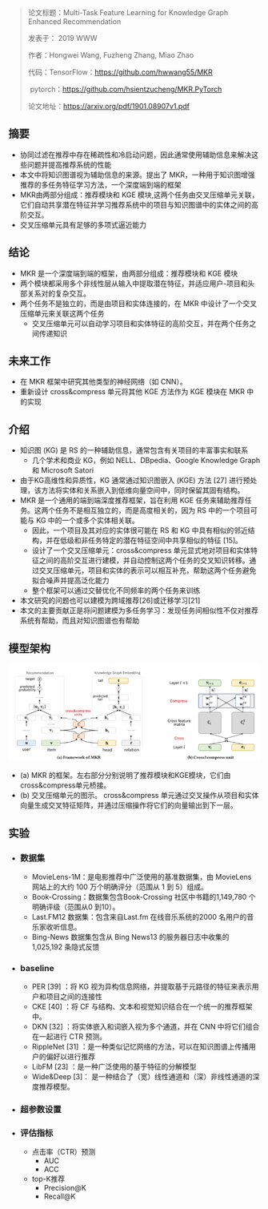 > 论文标题：Multi-Task Feature Learning for Knowledge Graph Enhanced Recommendation
>
> 发表于： 2019 WWW
>
> 作者：Hongwei Wang, Fuzheng Zhang, Miao Zhao
>
> 代码：TensorFlow：https://github.com/hwwang55/MKR
>
> ​			pytorch：https://github.com/hsientzucheng/MKR.PyTorch
>
> 论文地址：https://arxiv.org/pdf/1901.08907v1.pdf

## 摘要

- 协同过滤在推荐中存在稀疏性和冷启动问题，因此通常使用辅助信息来解决这些问题并提高推荐系统的性能
- 本文中将知识图谱视为辅助信息的来源。提出了 MKR，一种用于知识图增强推荐的多任务特征学习方法，一个深度端到端的框架
- MKR由两部分组成：推荐模块和 KGE 模块,这两个任务由交叉压缩单元关联，它们自动共享潜在特征并学习推荐系统中的项目与知识图谱中的实体之间的高阶交互。
- 交叉压缩单元具有足够的多项式逼近能力

## 结论

- MKR 是一个深度端到端的框架，由两部分组成：推荐模块和 KGE 模块
- 两个模块都采用多个非线性层从输入中提取潜在特征，并适应用户-项目和头部关系对的复杂交互。
- 两个任务不是独立的，而是由项目和实体连接的，在 MKR  中设计了一个交叉压缩单元来关联这两个任务
  - 交叉压缩单元可以自动学习项目和实体特征的高阶交互，并在两个任务之间传递知识

## 未来工作

- 在 MKR 框架中研究其他类型的神经网络（如 CNN）。
- 重新设计 cross&compress 单元将其他 KGE 方法作为 KGE 模块在  MKR 中的实现

## 介绍

- 知识图 (KG) 是 RS 的一种辅助信息，通常包含有关项目的丰富事实和联系
  - 几个学术和商业 KG，例如 NELL、DBpedia、Google Knowledge Graph 和 Microsoft Satori
- 由于KG高维性和异质性，KG 通常通过知识图嵌入 (KGE) 方法 [27] 进行预处理，该方法将实体和关系嵌入到低维向量空间中，同时保留其固有结构。
- MKR 是一个通用的端到端深度推荐框架，旨在利用 KGE 任务来辅助推荐任务。这两个任务不是相互独立的，而是高度相关的，因为 RS 中的一个项目可能与  KG 中的一个或多个实体相关联。
  - 因此，一个项目及其对应的实体很可能在 RS 和 KG 中具有相似的邻近结构，并在低级和非任务特定的潜在特征空间中共享相似的特征  [15]。
  - 设计了一个交叉压缩单元：cross&compress  单元显式地对项目和实体特征之间的高阶交互进行建模，并自动控制这两个任务的交叉知识转移。通过交叉压缩单元，项目和实体的表示可以相互补充，帮助这两个任务避免拟合噪声并提高泛化能力
  - 整个框架可以通过交替优化不同频率的两个任务来训练
- 本文研究的问题也可以建模为跨域推荐[26]或迁移学习[21]
- 本文的主要贡献正是将问题建模为多任务学习：发现任务间相似性不仅对推荐系统有帮助，而且对知识图谱也有帮助

## 模型架构

 ![1](img/1.png)

- (a) MKR 的框架。左右部分分别说明了推荐模块和KGE模块，它们由cross&compress单元桥接。
-  (b) 交叉压缩单元的图示。  cross&compress 单元通过交叉操作从项目和实体向量生成交叉特征矩阵，并通过压缩操作将它们的向量输出到下一层。

## 实验

- ### 数据集

  - MovieLens-1M：是电影推荐中广泛使用的基准数据集，由 MovieLens 网站上的大约 100 万个明确评分（范围从 1 到 5）组成。
  - Book-Crossing：数据集包含Book-Crossing 社区中书籍的1,149,780 个明确评级（范围从0 到10）。
  - Last.FM12 数据集：包含来自Last.fm 在线音乐系统的2000 名用户的音乐家收听信息。
  - Bing-News 数据集包含从 Bing News13 的服务器日志中收集的 1,025,192 条隐式反馈

- ### baseline

  - PER [39] ：将 KG 视为异构信息网络，并提取基于元路径的特征来表示用户和项目之间的连接性
  - CKE [40] ：将 CF 与结构、文本和视觉知识结合在一个统一的推荐框架中。
  - DKN [32] ：将实体嵌入和词嵌入视为多个通道，并在 CNN 中将它们组合在一起进行 CTR 预测。
  - RippleNet [31] ：是一种类似记忆网络的方法，可以在知识图谱上传播用户的偏好以进行推荐
  - LibFM [23] ：是一种广泛使用的基于特征的分解模型
  - Wide&Deep [3]： 是一种结合了（宽）线性通道和（深）非线性通道的深度推荐模型。

- ### 超参数设置

- ### 评估指标

  - 点击率（CTR）预测
    - AUC
    - ACC
  - top-K推荐
    - Precision@K
    - Recall@K